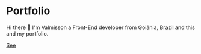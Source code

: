 # Portfolio

Hi there 👋 I'm Valmisson a Front-End developer from Goiânia, Brazil and this and my portfolio.

[See](https://valmisson.github.io/)
